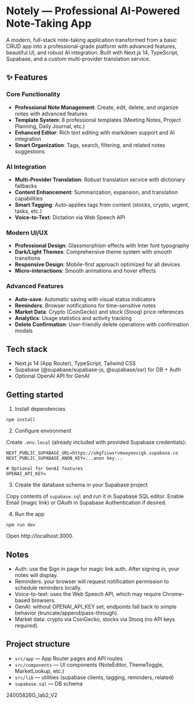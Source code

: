 # Notely — Professional AI-Powered Note-Taking App

A modern, full-stack note-taking application transformed from a basic CRUD app into a professional-grade platform with advanced features, beautiful UI, and robust AI integration. Built with Next.js 14, TypeScript, Supabase, and a custom multi-provider translation service.

## ✨ Features

### Core Functionality
- **Professional Note Management**: Create, edit, delete, and organize notes with advanced features
- **Template System**: 8 professional templates (Meeting Notes, Project Planning, Daily Journal, etc.)
- **Enhanced Editor**: Rich text editing with markdown support and AI integration
- **Smart Organization**: Tags, search, filtering, and related notes suggestions

### AI Integration
- **Multi-Provider Translation**: Robust translation service with dictionary fallbacks
- **Content Enhancement**: Summarization, expansion, and translation capabilities
- **Smart Tagging**: Auto-applies tags from content (stocks, crypto, urgent, tasks, etc.)
- **Voice-to-Text**: Dictation via Web Speech API

### Modern UI/UX
- **Professional Design**: Glassmorphism effects with Inter font typography
- **Dark/Light Themes**: Comprehensive theme system with smooth transitions
- **Responsive Design**: Mobile-first approach optimized for all devices
- **Micro-interactions**: Smooth animations and hover effects

### Advanced Features
- **Auto-save**: Automatic saving with visual status indicators
- **Reminders**: Browser notifications for time-sensitive notes
- **Market Data**: Crypto (CoinGecko) and stock (Stooq) price references
- **Analytics**: Usage statistics and activity tracking
- **Delete Confirmation**: User-friendly delete operations with confirmation modals

## Tech stack

- Next.js 14 (App Router), TypeScript, Tailwind CSS
- Supabase (@supabase/supabase-js, @supabase/ssr) for DB + Auth
- Optional OpenAI API for GenAI

## Getting started

1) Install dependencies

```
npm install
```

2) Configure environment

Create `.env.local` (already included with provided Supabase credentials):

```
NEXT_PUBLIC_SUPABASE_URL=https://ukgfziwsrvmwayeovigk.supabase.co
NEXT_PUBLIC_SUPABASE_ANON_KEY=...anon key...

# Optional for GenAI features
OPENAI_API_KEY=
```

3) Create the database schema in your Supabase project

Copy contents of `supabase.sql` and run it in Supabase SQL editor. Enable Email (magic link) or OAuth in Supabase Authentication if desired.

4) Run the app

```
npm run dev
```

Open http://localhost:3000.

## Notes

- Auth: use the Sign in page for magic link auth. After signing in, your notes will display.
- Reminders: your browser will request notification permission to schedule reminders locally.
- Voice-to-text: uses the Web Speech API, which may require Chrome-based browsers.
- GenAI: without OPENAI_API_KEY set, endpoints fall back to simple behavior (truncate/append/pass-through).
- Market data: crypto via CoinGecko, stocks via Stooq (no API keys required).

## Project structure

- `src/app` — App Router pages and API routes
- `src/components` — UI components (NoteEditor, ThemeToggle, MarketLookup, etc.)
- `src/lib` — utilities (supabase clients, tagging, reminders, related)
- `supabase.sql` — DB schema

24005826G_lab2_V2
